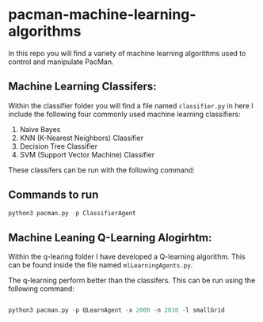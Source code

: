 # pacman-machine-learning-algorithms
In this repo you will find a variety of machine learning algorithms used to control and manipulate PacMan.

## Machine Learning Classifers:
Within the classifier folder you will find a file named `classifier.py` in here I include the following four commonly used machine learning classifiers:
1. Naive Bayes
2. KNN (K-Nearest Neighbors) Classifier
3. Decision Tree Classifier
4. SVM (Support Vector Machine) Classifier

These classifers can be run with the following command:
## Commands to run 
```python
python3 pacman.py -p ClassifierAgent
```


## Machine Leaning Q-Learning Alogirhtm:
Within the q-learing folder I have developed a Q-learning algorithm. This can be found inside the file named `mlLearningAgents.py`.

The q-learning perform better than the classifers. This can be run using the following command:
```python

python3 pacman.py -p QLearnAgent -x 2000 -n 2010 -l smallGrid

```
